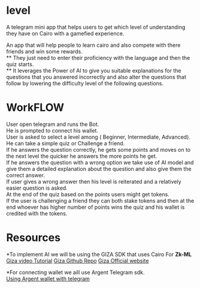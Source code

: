 # level
A telegram mini app that helps users to get which level of understanding they have on Cairo with a gamefied experience. 

An app that will help people to learn cairo and also compete with there friends and win some rewards. <br>
** They just need to enter their proficiency with the language and then the quiz starts.<br>
** It leverages the Power of AI to give you suitable explanations for the questions that you answered incorrectly and also alter the questions that follow by lowering the difficulty level of the following questions.<br>

# WorkFLOW

User open telegram and runs the Bot.<br>
He is prompted to connect his wallet.<br>
User is asked to select a level among ( Beginner, Intermediate, Advanced).<br>
He can take a simple quiz or Challenge a friend.<br>
If he answers the question correctly, he gets some points and moves on to the next level the quicker he answers the more points he get.<br>
If he answers the question with a wrong option we take use of AI model and give them a detailed explanation about the question and also give them the correct answer.<br>
If user gives a wrong answer then his level is reiterated and a relatively easier question is asked.<br>
At the end of the quiz based on the points users might get tokens.<br>
If the user is challenging a friend they can both stake tokens and then at the end whoever has higher number of points wins the quiz and his wallet is credited with the tokens.<br>


# Resources
*To implement AI we will be using the GIZA SDK that uses Cairo For **Zk-ML** <br>
[Giza video Tutorial](https://www.youtube.com/watch?v=t1Z5Anx_t6c)
[Giza Github Repo](https://github.com/gizatechxyz)
[Giza Official website](https://gizatech.xyz/)


*For connecting wallet we aill use Argent Telegram sdk.<br>
[Using Argent wallet with telegram](https://www.argent.xyz/blog/how-to-use-argent-telegram-wallet) 

